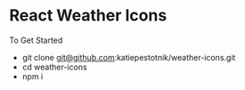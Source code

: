 # React Weather Icons

To Get Started
- git clone git@github.com:katiepestotnik/weather-icons.git
- cd weather-icons
- npm i
